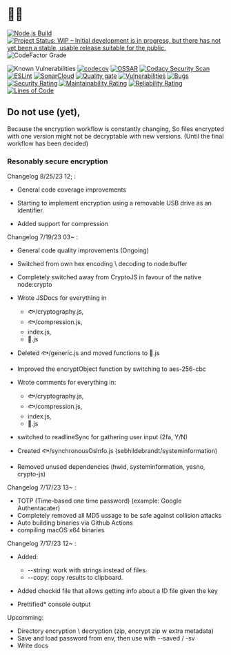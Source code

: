# 🦈🔑

[![Node.js Build](https://github.com/lunar-gg/sharkkey/actions/workflows/Node.yml/badge.svg?branch=main)](https://github.com/lunar-gg/sharkkey/actions/workflows/Node.yml)
[![Project Status: WIP – Initial development is in progress, but there has not yet been a stable, usable release suitable for the public.](https://www.repostatus.org/badges/latest/wip.svg)](https://www.repostatus.org/#wip)
![CodeFactor Grade](https://img.shields.io/codefactor/grade/github/fishylunar/sharkkey/main)

![Known Vulnerabilities](https://snyk.io/test/github/lunar-gg/sharkkey/badge.svg)
[![codecov](https://codecov.io/gh/lunar-gg/sharkkey/branch/main/graph/badge.svg?token=316VHCOLS6)](https://codecov.io/gh/lunar-gg/sharkkey)
[![OSSAR](https://github.com/lunar-gg/sharkkey/actions/workflows/ossar.yml/badge.svg)](https://github.com/lunar-gg/sharkkey/actions/workflows/ossar.yml)
[![Codacy Security Scan](https://github.com/lunar-gg/sharkkey/actions/workflows/codacy.yml/badge.svg)](https://github.com/lunar-gg/sharkkey/actions/workflows/codacy.yml)
[![ESLint](https://github.com/lunar-gg/sharkkey/actions/workflows/eslint.yml/badge.svg)](https://github.com/lunar-gg/sharkkey/actions/workflows/eslint.yml)
[![SonarCloud](https://sonarcloud.io/images/project_badges/sonarcloud-black.svg)](https://sonarcloud.io/summary/new_code?id=lunar-gg_sharkkey)
[![Quality gate](https://sonarcloud.io/api/project_badges/quality_gate?project=lunar-gg_sharkkey)](https://sonarcloud.io/summary/new_code?id=lunar-gg_sharkkey)
[![Vulnerabilities](https://sonarcloud.io/api/project_badges/measure?project=lunar-gg_sharkkey&metric=vulnerabilities)](https://sonarcloud.io/summary/new_code?id=lunar-gg_sharkkey)
[![Bugs](https://sonarcloud.io/api/project_badges/measure?project=lunar-gg_sharkkey&metric=bugs)](https://sonarcloud.io/summary/new_code?id=lunar-gg_sharkkey)
[![Security Rating](https://sonarcloud.io/api/project_badges/measure?project=lunar-gg_sharkkey&metric=security_rating)](https://sonarcloud.io/summary/new_code?id=lunar-gg_sharkkey)
[![Maintainability Rating](https://sonarcloud.io/api/project_badges/measure?project=lunar-gg_sharkkey&metric=sqale_rating)](https://sonarcloud.io/summary/new_code?id=lunar-gg_sharkkey)
[![Reliability Rating](https://sonarcloud.io/api/project_badges/measure?project=lunar-gg_sharkkey&metric=reliability_rating)](https://sonarcloud.io/summary/new_code?id=lunar-gg_sharkkey)
[![Lines of Code](https://sonarcloud.io/api/project_badges/measure?project=lunar-gg_sharkkey&metric=ncloc)](https://sonarcloud.io/summary/new_code?id=lunar-gg_sharkkey)

## Do not use (yet),

Because the encryption workflow is constantly changing,
So files encrypted with one version might not be decryptable with new versions.
(Until the final workflow has been decided)

### Resonably secure encryption

Changelog 8/25/23 12; :
-   General code coverage improvements

-   Starting to implement encryption using a removable USB drive as an identifier.

-   Added support for compression

Changelog 7/19/23 03~ :
-   General code quality improvements (Ongoing)

-   Switched from own hex encoding \ decoding to node:buffer

-   Completely switched away from CryptoJS in favour of the native node:crypto

-   Wrote JSDocs for everything in
    - 🐟/cryptography.js,
    - 🐟/compression.js,
    - index.js,
    - 🦈.js

-   Deleted 🐟/generic.js and moved functions to 🦈.js

-   Improved the encryptObject function by switching to aes-256-cbc

-   Wrote comments for everything in:
    - 🐟/cryptography.js,
    - 🐟/compression.js,
    - index.js,
    - 🦈.js

-   switched to readlineSync for gathering user input (2fa, Y/N)

-   Created 🐟/synchronousOsInfo.js (sebhildebrandt/systeminformation)

-   Removed unused dependencies (hwid, systeminformation, yesno, crypto-js)

Changelog 7/17/23 13~ :
- TOTP (Time-based one time password) (example: Google Authentacater)
- Completely removed all MD5 ussage to be safe against collision attacks
- Auto building binaries via Github Actions
- compiling macOS x64 binaries

Changelog 7/17/23 12~ :
-   Added:
    - \--string: work with strings instead of files.
    - \--copy: copy results to clipboard.

-   Added checkid file that allows getting info about a ID file given the key

-   Prettified\* console output

Upcomming:
- Directory encryption \ decryption (zip, encrypt zip w extra metadata)
- Save and load password from env, then use with --saved / -sv
- Write docs
